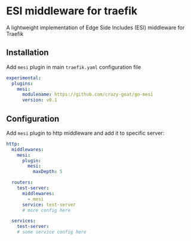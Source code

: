 # ESI middleware for traefik
A lightweight implementation of Edge Side Includes (ESI) middleware for Traefik

## Installation

Add `mesi` plugin in main `traefik.yaml` configuration file
```yaml
experimental:
  plugins:
    mesi:
      modulename: https://github.com/crazy-goat/go-mesi
      version: v0.1
```

## Configuration

Add `mesi` plugin to http middleware and add it to specific server:
```yaml
http:
  middlewares:
    mesi:
      plugin:
        mesi:
          maxDepth: 5

  routers:
    test-server:
      middlewares:
        - mesi
      service: test-server
      # more config here

  services:
    test-server:
    # some service config here
```